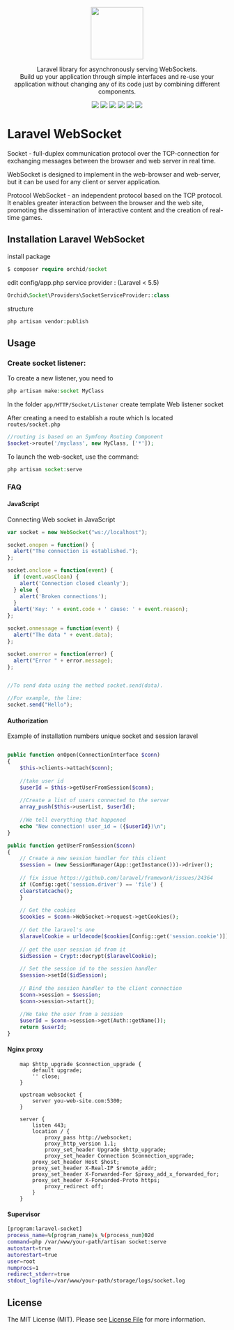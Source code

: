 <p align="center">
<a href="https://github.com/TheOrchid/Platform"><img height="120"  src="https://cloud.githubusercontent.com/assets/5102591/22400427/ecfae2ce-e5c5-11e6-8430-16eef73c01a5.png">
</a>
</p>

<p align="center">
Laravel  library for asynchronously serving WebSockets. <br> Build up your application through simple interfaces and re-use your application without changing any of its code just by combining different components.
</p>

<p align="center">
<a href="https://www.paypal.me/tabuna/10usd"><img src="https://img.shields.io/badge/Donate-PayPal-green.svg"></a>
<a href="https://insight.sensiolabs.com/projects/044d975d-c934-4d2a-9fb0-ffdf065db545"><img src="https://insight.sensiolabs.com/projects/044d975d-c934-4d2a-9fb0-ffdf065db545/mini.png?2"/></a>
<a href="https://styleci.io/repos/48105071"><img src="https://styleci.io/repos/48105071/shield?branch=master"/></a>
<a href="https://packagist.org/packages/orchid/socket"><img src="https://poser.pugx.org/orchid/socket/v/stable"/></a>
<a href="https://packagist.org/packages/orchid/socket"><img src="https://poser.pugx.org/orchid/socket/downloads"/></a>
<a href="https://packagist.org/packages/orchid/socket"><img src="https://poser.pugx.org/orchid/socket/license"/></a>
</p>



# Laravel WebSocket

Socket - full-duplex communication protocol over the TCP-connection for exchanging messages between the browser and web server in real time.

WebSocket is designed to implement in the web-browser and web-server, but it can be used for any client or server application.

Protocol WebSocket - an independent protocol based on the TCP protocol. It enables greater interaction between the browser and the web site, promoting the dissemination of interactive content and the creation of real-time games.





## Installation Laravel WebSocket

install package

```php
$ composer require orchid/socket
```

edit config/app.php service provider : (Laravel < 5.5)

```php
Orchid\Socket\Providers\SocketServiceProvider::class
```

structure

```php
php artisan vendor:publish
```


## Usage

### Create socket listener:
	
To create a new listener, you need to	
```php
php artisan make:socket MyClass
```

In the folder `app/HTTP/Socket/Listener` create template Web listener socket

After creating a need to establish a route which Is located `routes/socket.php`

```php
//routing is based on an Symfony Routing Component
$socket->route('/myclass', new MyClass, ['*']);
```

To launch the web-socket, use the command:
```php
php artisan socket:serve
```

### FAQ



#### JavaScript

Connecting Web socket in JavaScript

```javascript
var socket = new WebSocket("ws://localhost");

socket.onopen = function() {
  alert("The connection is established.");
};

socket.onclose = function(event) {
  if (event.wasClean) {
    alert('Connection closed cleanly');
  } else {
    alert('Broken connections'); 
  }
  alert('Key: ' + event.code + ' cause: ' + event.reason);
};

socket.onmessage = function(event) {
  alert("The data " + event.data);
};

socket.onerror = function(error) {
  alert("Error " + error.message);
};


//To send data using the method socket.send(data).

//For example, the line:
socket.send("Hello");

```



#### Authorization

Example of installation numbers unique socket and session laravel
```php

public function onOpen(ConnectionInterface $conn)
{
    $this->clients->attach($conn);
    
    //take user id
    $userId = $this->getUserFromSession($conn);
    
    //Create a list of users connected to the server
    array_push($this->userList, $userId);
    
    //We tell everything that happened
    echo "New connection! user_id = ({$userId})\n";
}

public function getUserFromSession($conn)
{
    // Create a new session handler for this client
    $session = (new SessionManager(App::getInstance()))->driver();
    
    // fix issue https://github.com/laravel/framework/issues/24364
    if (Config::get('session.driver') == 'file') {	
	clearstatcache();
    }
    
    // Get the cookies
    $cookies = $conn->WebSocket->request->getCookies();
    
    // Get the laravel's one
    $laravelCookie = urldecode($cookies[Config::get('session.cookie')]);
    
    // get the user session id from it
    $idSession = Crypt::decrypt($laravelCookie);
    
    // Set the session id to the session handler
    $session->setId($idSession);
    
    // Bind the session handler to the client connection
    $conn->session = $session;
    $conn->session->start();
    
    //We take the user from a session
    $userId = $conn->session->get(Auth::getName());
    return $userId;
}

```


#### Nginx proxy

```nginx
    map $http_upgrade $connection_upgrade {
        default upgrade;
        '' close;
    }

    upstream websocket {
        server you-web-site.com:5300;
    }

    server {
        listen 443;
        location / {
            proxy_pass http://websocket;
            proxy_http_version 1.1;
            proxy_set_header Upgrade $http_upgrade;
            proxy_set_header Connection $connection_upgrade;
	    proxy_set_header Host $host;
	    proxy_set_header X-Real-IP $remote_addr;
	    proxy_set_header X-Forwarded-For $proxy_add_x_forwarded_for;
	    proxy_set_header X-Forwarded-Proto https;
            proxy_redirect off;
        }
    }
```


#### Supervisor

```bash
[program:laravel-socket]
process_name=%(program_name)s_%(process_num)02d
command=php /var/www/your-path/artisan socket:serve
autostart=true
autorestart=true
user=root
numprocs=1
redirect_stderr=true
stdout_logfile=/var/www/your-path/storage/logs/socket.log
```


## License

The MIT License (MIT). Please see [License File](LICENSE) for more information.
